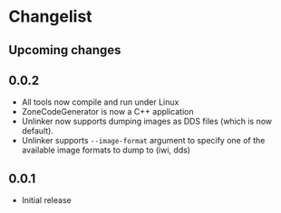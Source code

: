 # Changelist

## Upcoming changes

## 0.0.2
- All tools now compile and run under Linux
- ZoneCodeGenerator is now a C++ application
- Unlinker now supports dumping images as DDS files (which is now default).
- Unlinker supports ``--image-format`` argument to specify one of the available image formats to dump to (iwi, dds)

## 0.0.1
- Initial release
